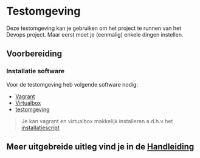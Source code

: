 # Testomgeving

Deze testomgeving kan je gebruiken om het project te runnen van het Devops project. Maar eerst moet je (eenmalig) enkele dingen instellen.

## Voorbereiding

### Installatie software

Voor de testomgeving heb volgende software nodig:

- [Vagrant](https://www.vagrantup.com/downloads)
- [Virtualbox](https://download.virtualbox.org/virtualbox/6.1.26/VirtualBox-6.1.26-145957-Win.exe)
- [testomgeving](https://github.com/Vic-Rottiers/DevopsTestomgeving)

> Je kan vagrant en virtualbox makkelijk installeren a.d.h.v het [installatiescript](docs/scripts/VagrantInstaller.ps1)

## Meer uitgebreide uitleg vind je in de [Handleiding](docs/Handleiding.md)
